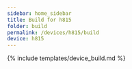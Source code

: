 ```yaml
---
sidebar: home_sidebar
title: Build for h815
folder: build
permalink: /devices/h815/build
device: h815
---
```

{% include templates/device_build.md %}
